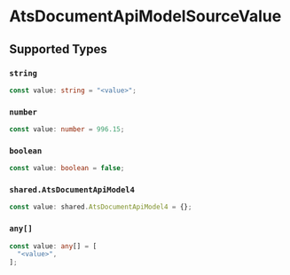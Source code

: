 # AtsDocumentApiModelSourceValue


## Supported Types

### `string`

```typescript
const value: string = "<value>";
```

### `number`

```typescript
const value: number = 996.15;
```

### `boolean`

```typescript
const value: boolean = false;
```

### `shared.AtsDocumentApiModel4`

```typescript
const value: shared.AtsDocumentApiModel4 = {};
```

### `any[]`

```typescript
const value: any[] = [
  "<value>",
];
```

